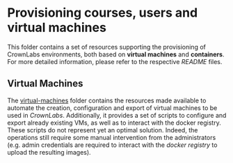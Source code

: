 # Provisioning courses, users and virtual machines

This folder contains a set of resources supporting the provisioning of CrownLabs environments, both based on **virtual machines** and **containers**.
For more detailed information, please refer to the respective *README* files.

## Virtual Machines
The [virtual-machines](virtual-machines/) folder contains the resources made available to automate the creation, configuration and export of virtual machines to be used in *CrownLabs*. Additionally, it provides a set of scripts to configure and export already existing VMs, as well as to interact with the docker registry.
These scripts do not represent yet an optimal solution. Indeed, the operations still require some manual intervention from the administrators (e.g. admin credentials are required to interact with the *docker registry* to upload the resulting images).
